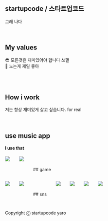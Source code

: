 ## startupcode / 스타트업코드
그래 나다
<br />
<br />
<br />
## My values
😎 모든것은 재미있어야 합니다 쓰껄<br />
🦻 노는게 제일 좋아<br />
<br />
<br />
<br />
## How i work
저는 항상 재미있게 살고 싶습니다. for real
<br />
<br />
<br />
## use music app
#### I use that
<div style="display:flex;gap:30px;flex-wrap:wrap;">
<img src="https://img.shields.io/badge/spotify-1DB954?style=for-the-badge&logo=spotify&logoColor=white">
<img src="https://img.shields.io/badge/soundcloud-FF5500?style=for-the-badge&logo=spotify&logoColor=white">
<br />
<br />
## game
<div style="display:flex;gap:30px;flex-wrap:wrap;">
<img src="https://img.shields.io/badge/valorant-FA4454?style=for-the-badge&logo=spotify&logoColor=white">
<img src="https://img.shields.io/badge/epicgames-313131?style=for-the-badge&logo=spotify&logoColor=white">
<br />
<br />
## sns
<img src="https://img.shields.io/badge/x-000000?style=for-the-badge&logo=spotify&logoColor=white">
<img src="https://img.shields.io/badge/tumblr-36465D?style=for-the-badge&logo=spotify&logoColor=white">
<img src="https://img.shields.io/badge/instagram-E4405F?style=for-the-badge&logo=spotify&logoColor=white">
<img src="https://img.shields.io/badge/line-00C300?style=for-the-badge&logo=spotify&logoColor=white">

<br />
<br />

Copyright ⓒ startupcode yaro
